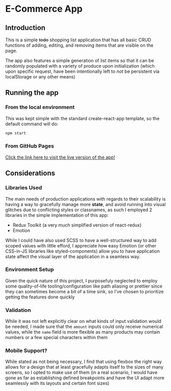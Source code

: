 # E-Commerce App

## Introduction

This is a simple ~~todo~~ shopping list application that has all basic CRUD functions of adding, editing, and removing items that are visible on the page.

The app also features a simple generation of list items so that it can be randomly populated with a variety of produce upon initialization (which upon specific request, have been intentionally left to _not_ be persistent via localStorage or any other means)

## Running the app

### From the local environment

This was kept simple with the standard create-react-app template, so the default command will do:

```bash
npm start
```

### From GitHub Pages

[Click the link here to visit the live version of the app!](https://avasconcelos114.github.io/ecommerce_test)

## Considerations

### Libraries Used

The main needs of production applications with regards to their scalability is having a way to gracefully manage more **state**, and avoid running into visual glitches due to conflicting styles or classnames, as such I employed 2 libraries in the simple implementation of this app:

- Redux Toolkit (a very much simplified version of react-redux)
- Emotion

While I could have also used SCSS to have a well-structured way to add scoped values with little efford, I appreciate how easy Emotion (or other CSS-in-JS libraries like styled-components) allow you to have application state affect the visual layer of the application in a seamless way.

### Environment Setup

Given the quick nature of this project, I purposefuly neglected to employ some quality-of-life tooling/configuration like path aliasing or prettier since they can sometimes become a bit of a time sink, so I've chosen to prioritize getting the features done quickly

### Validation

While it was not left explicitly clear on what kinds of input validation would be needed, I made sure that the `amount` inputs could only receive numerical values, while the `name` field is more flexible as many products may contain numbers or a few special characters within them

### Mobile Support?

While stated as not being necessary, I find that using flexbox the right way allows for a design that at least gracefully adapts itself to the sizes of many screens, so I opted to make use of them (in a real scenario, I would have gone as far as establishing defined breakpoints and have the UI adapt more seamlessly with its layouts and certain font sizes)
